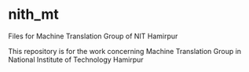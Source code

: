 # nith_mt
Files for Machine Translation Group of NIT Hamirpur

This repository is for the work concerning Machine Translation Group in National Institute of Technology Hamirpur
